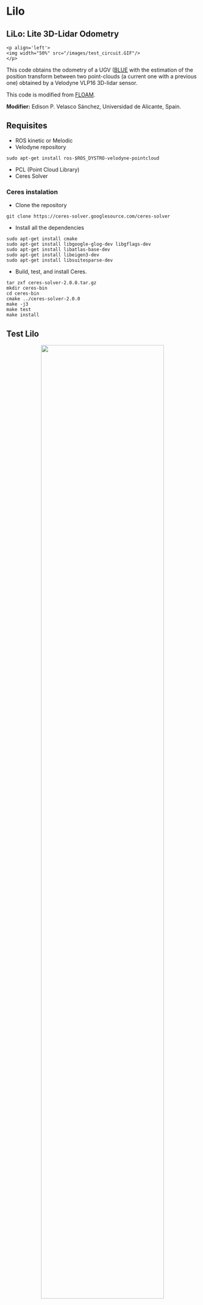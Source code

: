 # Lilo
## LiLo: Lite 3D-Lidar Odometry
    <p align='left'>
    <img width="50%" src="/images/test_circuit.GIF"/>
    </p>

This code obtains the odometry of a UGV ([BLUE](https://github.com/AUROVA-LAB/robot_blue) with the estimation of the position transform between two point-clouds (a current one with a previous one) obtained by a Velodyne VLP16 3D-lidar sensor.

This code is modified from [FLOAM](https://github.com/wh200720041/floam).

**Modifier:** Edison P. Velasco Sánchez, Universidad de Alicante, Spain.

## Requisites
- ROS kinetic or Melodic
- Velodyne repository
```
sudo apt-get install ros-$ROS_DYSTRO-velodyne-pointcloud
```
- PCL (Point Cloud Library)
- Ceres Solver
### Ceres instalation
- Clone the repository 
```
git clone https://ceres-solver.googlesource.com/ceres-solver
```
- Install all the dependencies
```
sudo apt-get install cmake
sudo apt-get install libgoogle-glog-dev libgflags-dev
sudo apt-get install libatlas-base-dev
sudo apt-get install libeigen3-dev
sudo apt-get install libsuitesparse-dev
```
- Build, test, and install Ceres.
```
tar zxf ceres-solver-2.0.0.tar.gz
mkdir ceres-bin
cd ceres-bin
cmake ../ceres-solver-2.0.0
make -j3
make test
make install
```
## Test Lilo

<p align='center'>
<img width="80%" src="/images/Scientific Park.GIF"/>
</p>

## Launch
```
    roslaunch lilo lilo_velodyne.launch
```
